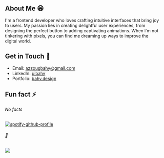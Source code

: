 <!-- ### Hello there 👋

[![spotify-github-profile](https://spotify-github-profile.vercel.app/api/view?uid=t6uu2woadoyj39b031ypv4l6a&cover_image=true&theme=default&bar_color=53b14f&bar_color_cover=false)](https://github.com/kittinan/spotify-github-profile) -->

## About Me 😄

I'm a frontend developer who loves crafting intuitive interfaces that bring joy to users. My passion lies in creating delightful user experiences, from designing the perfect button to adding captivating animations. When I'm not tinkering with pixels, you can find me dreaming up ways to improve the digital world.

## Get in Touch 🔭

- Email: [azzougbahy@gmail.com](mailto:azzougbahy@gmail.com)
- LinkedIn: [uibahy](https://www.linkedin.com/in/uibahy/)
- Portfolio: [bahy.design](https://www.bahy.design)

## Fun fact ⚡

###### No facts

[![spotify-github-profile](https://spotify-github-profile.vercel.app/api/view?uid=t6uu2woadoyj39b031ypv4l6a&cover_image=true&theme=natemoo-re&show_offline=false&background_color=121212&interchange=false&bar_color=53b14f&bar_color_cover=false)](https://github.com/kittinan/spotify-github-profile)

###### :cowboy_hat_face:

![](https://tenor.com/view/kyle-kyle-rittenhouse-rittenhouse-kyle-chad-tie-straighten-gif-23766072.gif)
